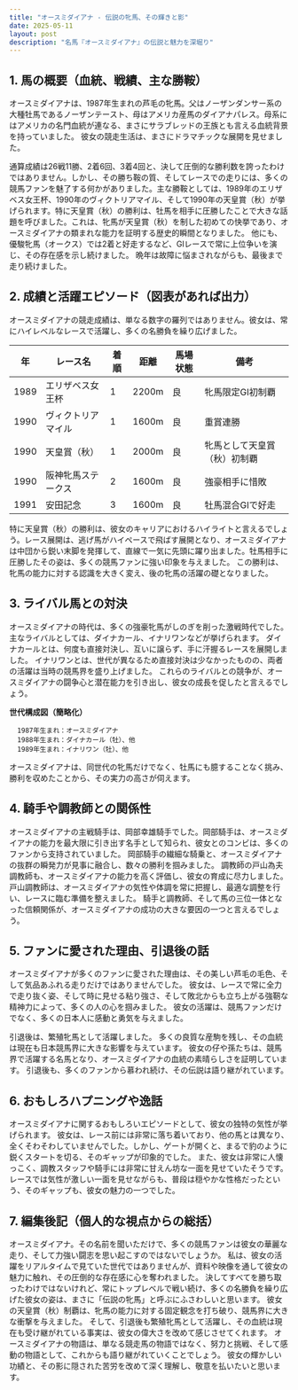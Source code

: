 ```yaml
---
title: "オースミダイアナ - 伝説の牝馬、その輝きと影"
date: 2025-05-11
layout: post
description: "名馬『オースミダイアナ』の伝説と魅力を深堀り"
---
```


## 1. 馬の概要（血統、戦績、主な勝鞍）

オースミダイアナは、1987年生まれの芦毛の牝馬。父はノーザンダンサー系の大種牡馬であるノーザンテースト、母はアメリカ産馬のダイアナパレス。母系にはアメリカの名門血統が連なる、まさにサラブレッドの王族とも言える血統背景を持っていました。  彼女の競走生活は、まさにドラマチックな展開を見せました。

通算成績は26戦11勝、2着6回、3着4回と、決して圧倒的な勝利数を誇ったわけではありません。しかし、その勝ち鞍の質、そしてレースでの走りには、多くの競馬ファンを魅了する何かがありました。主な勝鞍としては、1989年のエリザベス女王杯、1990年のヴィクトリアマイル、そして1990年の天皇賞（秋）が挙げられます。特に天皇賞（秋）の勝利は、牡馬を相手に圧勝したことで大きな話題を呼びました。これは、牝馬が天皇賞（秋）を制した初めての快挙であり、オースミダイアナの類まれな能力を証明する歴史的瞬間となりました。  他にも、優駿牝馬（オークス）では2着と好走するなど、GIレースで常に上位争いを演じ、その存在感を示し続けました。  晩年は故障に悩まされながらも、最後まで走り続けました。


## 2. 成績と活躍エピソード（図表があれば出力）

オースミダイアナの競走成績は、単なる数字の羅列ではありません。彼女は、常にハイレベルなレースで活躍し、多くの名勝負を繰り広げました。

| 年 | レース名             | 着順 | 距離 | 馬場状態 | 備考                                     |
|----|----------------------|-----|-----|---------|------------------------------------------|
| 1989 | エリザベス女王杯       | 1   | 2200m| 良       | 牝馬限定GI初制覇                         |
| 1990 | ヴィクトリアマイル     | 1   | 1600m| 良       | 重賞連勝                                 |
| 1990 | 天皇賞（秋）         | 1   | 2000m| 良       | 牝馬として天皇賞（秋）初制覇             |
| 1990 | 阪神牝馬ステークス     | 2   | 1600m| 良       | 強豪相手に惜敗                             |
| 1991 | 安田記念             | 3   | 1600m| 良       | 牡馬混合GIで好走                         |


特に天皇賞（秋）の勝利は、彼女のキャリアにおけるハイライトと言えるでしょう。レース展開は、逃げ馬がハイペースで飛ばす展開となり、オースミダイアナは中団から鋭い末脚を発揮して、直線で一気に先頭に躍り出ました。牡馬相手に圧勝したその姿は、多くの競馬ファンに強い印象を与えました。  この勝利は、牝馬の能力に対する認識を大きく変え、後の牝馬の活躍の礎となりました。


## 3. ライバル馬との対決

オースミダイアナの時代は、多くの強豪牝馬がしのぎを削った激戦時代でした。主なライバルとしては、ダイナカール、イナリワンなどが挙げられます。  ダイナカールとは、何度も直接対決し、互いに譲らず、手に汗握るレースを展開しました。  イナリワンとは、世代が異なるため直接対決は少なかったものの、両者の活躍は当時の競馬界を盛り上げました。  これらのライバルとの競争が、オースミダイアナの闘争心と潜在能力を引き出し、彼女の成長を促したと言えるでしょう。

**世代構成図（簡略化）**

```
  1987年生まれ：オースミダイアナ
  1988年生まれ：ダイナカール（牡）、他
  1989年生まれ：イナリワン（牡）、他
```

オースミダイアナは、同世代の牝馬だけでなく、牡馬にも臆することなく挑み、勝利を収めたことから、その実力の高さが伺えます。


## 4. 騎手や調教師との関係性

オースミダイアナの主戦騎手は、岡部幸雄騎手でした。岡部騎手は、オースミダイアナの能力を最大限に引き出す名手として知られ、彼女とのコンビは、多くのファンから支持されていました。  岡部騎手の繊細な騎乗と、オースミダイアナの抜群の瞬発力が見事に融合し、数々の勝利を掴みました。  調教師の戸山為夫調教師も、オースミダイアナの能力を高く評価し、彼女の育成に尽力しました。  戸山調教師は、オースミダイアナの気性や体調を常に把握し、最適な調整を行い、レースに臨む準備を整えました。  騎手と調教師、そして馬の三位一体となった信頼関係が、オースミダイアナの成功の大きな要因の一つと言えるでしょう。


## 5. ファンに愛された理由、引退後の話

オースミダイアナが多くのファンに愛された理由は、その美しい芦毛の毛色、そして気品あふれる走りだけではありませんでした。  彼女は、レースで常に全力で走り抜く姿、そして時に見せる粘り強さ、そして敗北からも立ち上がる強靭な精神力によって、多くの人の心を掴みました。  彼女の活躍は、競馬ファンだけでなく、多くの日本人に感動と勇気を与えました。

引退後は、繁殖牝馬として活躍しました。  多くの良質な産駒を残し、その血統は現在も日本競馬界に大きな影響を与えています。  彼女の仔や孫たちは、競馬界で活躍する名馬となり、オースミダイアナの血統の素晴らしさを証明しています。  引退後も、多くのファンから慕われ続け、その伝説は語り継がれています。


## 6. おもしろハプニングや逸話

オースミダイアナに関するおもしろいエピソードとして、彼女の独特の気性が挙げられます。  彼女は、レース前には非常に落ち着いており、他の馬とは異なり、全くそわそわしていませんでした。しかし、ゲートが開くと、まるで豹のように鋭くスタートを切る、そのギャップが印象的でした。  また、彼女は非常に人懐っこく、調教スタッフや騎手には非常に甘えん坊な一面を見せていたそうです。  レースでは気性が激しい一面を見せながらも、普段は穏やかな性格だったという、そのギャップも、彼女の魅力の一つでした。


## 7. 編集後記（個人的な視点からの総括）

オースミダイアナ。その名前を聞いただけで、多くの競馬ファンは彼女の華麗な走り、そして力強い闘志を思い起こすのではないでしょうか。  私は、彼女の活躍をリアルタイムで見ていた世代ではありませんが、資料や映像を通して彼女の魅力に触れ、その圧倒的な存在感に心を奪われました。  決してすべてを勝ち取ったわけではないけれど、常にトップレベルで戦い続け、多くの名勝負を繰り広げた彼女の姿は、まさに「伝説の牝馬」と呼ぶにふさわしいと思います。  彼女の天皇賞（秋）制覇は、牝馬の能力に対する固定観念を打ち破り、競馬界に大きな衝撃を与えました。  そして、引退後も繁殖牝馬として活躍し、その血統は現在も受け継がれている事実は、彼女の偉大さを改めて感じさせてくれます。  オースミダイアナの物語は、単なる競走馬の物語ではなく、努力と挑戦、そして感動の物語として、これからも語り継がれていくことでしょう。  彼女の輝かしい功績と、その影に隠された苦労を改めて深く理解し、敬意を払いたいと思います。
